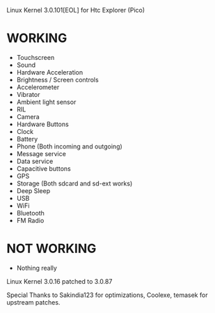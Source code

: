 Linux Kernel 3.0.101[EOL] for Htc Explorer (Pico)

WORKING
=======

- Touchscreen
- Sound
- Hardware Acceleration
- Brightness / Screen controls
- Accelerometer
- Vibrator
- Ambient light sensor
- RIL
- Camera
- Hardware Buttons
- Clock
- Battery
- Phone (Both incoming and outgoing)
- Message service
- Data service
- Capacitive buttons
- GPS
- Storage (Both sdcard and sd-ext works)
- Deep Sleep
- USB 
- WiFi
- Bluetooth
- FM Radio

NOT WORKING
===========

- Nothing really


Linux Kernel 3.0.16 patched to 3.0.87

Special Thanks to Sakindia123 for optimizations, Coolexe, temasek for upstream patches. 

